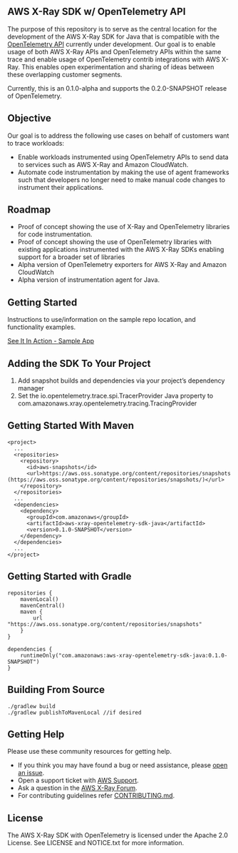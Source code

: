  ## AWS X-Ray SDK w/ OpenTelemetry API

The purpose of this repository is to serve as the central location for the development of the AWS X-Ray SDK for Java that is compatible with the [OpenTelemetry API](https://github.com/open-telemetry/opentelemetry-java/tree/master/api) currently under development. Our goal is to enable usage of both AWS X-Ray APIs and OpenTelemetry APIs within the same trace and enable usage of OpenTelemetry contrib integrations with AWS X-Ray. This enables open experimentation and sharing of ideas between these overlapping customer segments.

Currently, this is an 0.1.0-alpha and supports the 0.2.0-SNAPSHOT release of OpenTelemetry.

## Objective

Our goal is to address the following use cases on behalf of customers want to trace workloads:

* Enable workloads instrumented using OpenTelemetry APIs to send data to services such as AWS X-Ray and Amazon CloudWatch.
* Automate code instrumentation by making the use of agent frameworks such that developers no longer need to make manual code changes to instrument their applications.

## Roadmap

* Proof of concept showing the use of X-Ray and OpenTelemetry libraries for code instrumentation.
* Proof of concept showing the use of OpenTelemetry libraries with existing applications instrumented with the AWS X-Ray SDKs enabling support for a broader set of libraries
* Alpha version of OpenTelemetry exporters for AWS X-Ray and Amazon CloudWatch
* Alpha version of instrumentation agent for Java.

## Getting Started

Instructions to use/information on the sample repo location, and functionality examples.

[See It In Action - Sample App](https://github.com/aws-samples/aws-xray-sdk-with-opentelemetry-sample)

## Adding the SDK To Your Project

1. Add snapshot builds and dependencies via your project’s dependency manager
2. Set the io.opentelemetry.trace.spi.TracerProvider Java property to com.amazonaws.xray.opentelemetry.tracing.TracingProvider

## Getting Started With Maven

```
<project>
  ...
  <repositories>
    <repository>
      <id>aws-snapshots</id>
      <url>https://aws.oss.sonatype.org/content/repositories/snapshots (https://aws.oss.sonatype.org/content/repositories/snapshots/)</url>
    </repository>
  </repositories>
  ...
  <dependencies>
    <dependency>
      <groupId>com.amazonaws</groupId>
      <artifactId>aws-xray-opentelemetry-sdk-java</artifactId>
      <version>0.1.0-SNAPSHOT</version>
    </dependency>
  </dependencies>
  ...
</project>
```

## Getting Started with Gradle

```
repositories {
    mavenLocal()
    mavenCentral()
    maven {
        url "https://aws.oss.sonatype.org/content/repositories/snapshots"
    }
}

dependencies {
    runtimeOnly("com.amazonaws:aws-xray-opentelemetry-sdk-java:0.1.0-SNAPSHOT")
}
```

## Building From Source

```
./gradlew build
./gradlew publishToMavenLocal //if desired
```

## Getting Help

Please use these community resources for getting help.

* If you think you may have found a bug or need assistance, please [open an issue](https://github.com/awslabs/aws-xray-sdk-with-opentelemetry/issues/new).
* Open a support ticket with [AWS Support](http://docs.aws.amazon.com/awssupport/latest/user/getting-started.html).
* Ask a question in the [AWS X-Ray Forum](https://forums.aws.amazon.com/forum.jspa?forumID=241&start=0).
* For contributing guidelines refer [CONTRIBUTING.md](https://github.com/awslabs/aws-xray-sdk-with-opentelemetry/blob/master/CONTRIBUTING.md).

## License

The AWS X-Ray SDK with OpenTelemetry is licensed under the Apache 2.0 License. See LICENSE and NOTICE.txt for more information.
